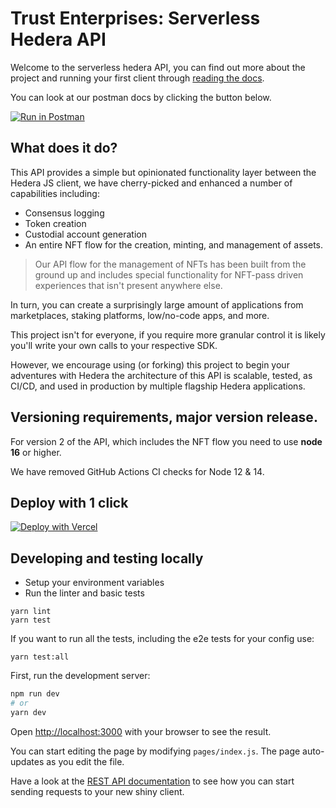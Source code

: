 # Trust Enterprises: Serverless Hedera API

Welcome to the serverless hedera API, you can find out more about the project and running your first client through [reading the docs](https://docs.trust.enterprises).

You can look at our postman docs by clicking the button below.

[![Run in Postman](https://run.pstmn.io/button.svg)](https://www.getpostman.com/run-collection/e61a0c42e7d572890996)

## What does it do?

This API provides a simple but opinionated functionality layer between the Hedera JS client, we have cherry-picked and enhanced a number of capabilities including:

- Consensus logging 
- Token creation 
- Custodial account generation
- An entire NFT flow for the creation, minting, and management of assets.

> Our API flow for the management of NFTs has been built from the ground up and includes special functionality for NFT-pass driven experiences that isn't present anywhere else.

In turn, you can create a surprisingly large amount of applications from marketplaces, staking platforms, low/no-code apps, and more.

This project isn't for everyone, if you require more granular control it is likely you'll write your own calls to your respective SDK. 

However, we encourage using (or forking) this project to begin your adventures with Hedera the architecture of this API is scalable, tested, as CI/CD, and used in production by multiple flagship Hedera applications.

## Versioning requirements, major version release.

For version 2 of the API, which includes the NFT flow you need to use **node 16** or higher.

We have removed GitHub Actions CI checks for Node 12 & 14.

## Deploy with 1 click

[![Deploy with Vercel](https://vercel.com/button)](https://vercel.com/import/git?s=https://github.com/trustenterprises/hedera-serverless-consensus&env=HEDERA_NETWORK,HEDERA_ACCOUNT_ID,HEDERA_PRIVATE_KEY,API_SECRET_KEY&envDescription=Enter%20your%20account%20id%20and%20private%20key%20from%20the%20hedera%20portal.%20The%20API%20secret%20is%20your%20authentication%20key%20to%20communicate%20with%20your%20API,%20create%20a%20secure%20string%20of%20at%20least%2010%20characters.&envLink=https%3A%2F%2Fdocs.trust.enterprises%2Fdeployment%2Fenvironment-variables&redirect-url=https%3A%2F%2Fdocs.trust.enterprises%2Frest-api%2Foverview)

## Developing and testing locally

- Setup your environment variables
- Run the linter and basic tests

```
yarn lint
yarn test
```

If you want to run all the tests, including the e2e tests for your config use:

```
yarn test:all
```

First, run the development server:

```bash
npm run dev
# or
yarn dev
```

Open [http://localhost:3000](http://localhost:3000) with your browser to see the result.

You can start editing the page by modifying `pages/index.js`. The page auto-updates as you edit the file.

Have a look at the [REST API documentation](https://docs.trust.enterprises/rest-api/overview) to see how you can start sending requests to your new shiny client.
